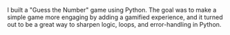 I built a "Guess the Number" game using Python. 
The goal was to make a simple game more engaging by adding a gamified experience, and it turned out to be a great way to sharpen logic, loops, and error-handling in Python.
